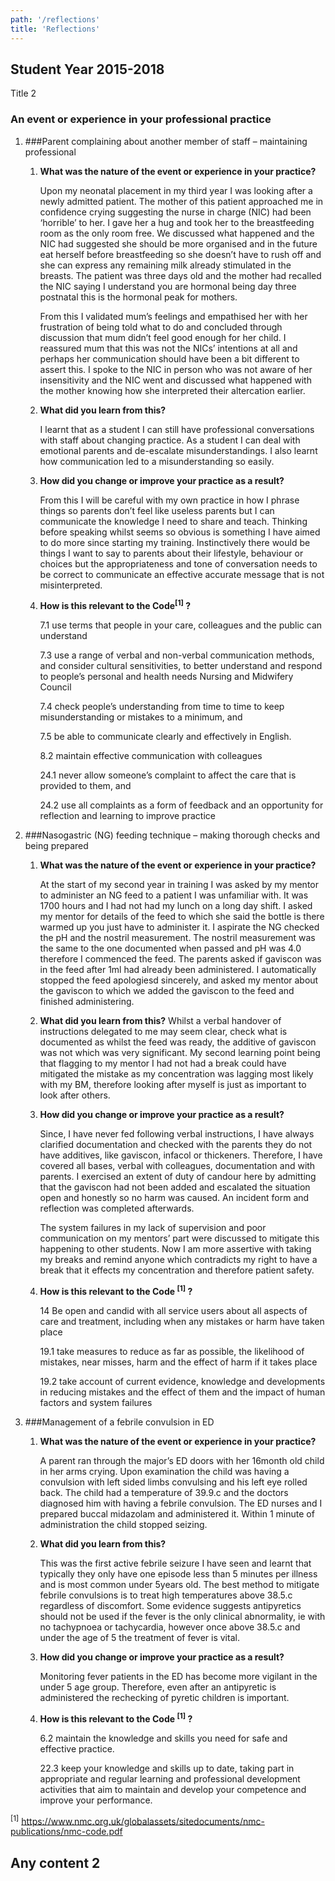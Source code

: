 ```yaml
---
path: '/reflections'
title: 'Reflections'
---
```






<div class="reflections">

  <react-tabs>
    <react-tab-list>
      <react-tab>
        <div class="reflection__heading">
          <h2>Student Year 2015-2018</h2>
        </div>
      </react-tab>
      <react-tab>Title 2</react-tab>
    </react-tab-list>
    <react-tab-panel>
<div class="reflection one" id="one">
<div class="reflection__content">

### An event or experience in your professional practice

1. ###Parent complaining about another member of staff – maintaining professional

    1. **What was the nature of the event or experience in your practice?**

       Upon my neonatal placement in my third year I was looking after a newly admitted patient. The mother of this patient approached me in confidence crying suggesting the nurse in charge (NIC) had been ‘horrible’ to her. I gave her a hug and took her to the breastfeeding room as the only room free. We discussed what happened and the NIC had suggested she should be more organised and in the future eat herself before breastfeeding so she doesn’t have to rush off and she can express any remaining milk already stimulated in the breasts. The patient was three days old and the mother had recalled the NIC saying I understand you are hormonal being day three postnatal this is the hormonal peak for mothers.

       From this I validated mum’s feelings and empathised her with her frustration of being told what to do and concluded through discussion that mum didn’t feel good enough for her child. I reassured mum that this was not the NICs’ intentions at all and perhaps her communication should have been a bit different to assert this. I spoke to the NIC in person who was not aware of her insensitivity and the NIC went and discussed what happened with the mother knowing how she interpreted their altercation earlier.

    2. **What did you learn from this?**

       I learnt that as a student I can still have professional conversations with staff about changing practice. As a student I can deal with emotional parents and de-escalate misunderstandings. I also learnt how communication led to a misunderstanding so easily.

    3. **How did you change or improve your practice as a result?**

       From this I will be careful with my own practice in how I phrase things so parents don’t feel like useless parents but I can communicate the knowledge I need to share and teach. Thinking before speaking whilst seems so obvious is something I have aimed to do more since starting my training. Instinctively there would be things I want to say to parents about their lifestyle, behaviour or choices but the appropriateness and tone of conversation needs to be correct to communicate an effective accurate message that is not misinterpreted.

    4. **How is this relevant to the Code<sup>[1]</sup> ?**

       7.1 use terms that people in your care, colleagues and the public can understand

       7.3 use a range of verbal and non-verbal communication methods, and consider cultural sensitivities, to better understand and respond to people’s personal and health needs Nursing and Midwifery Council

       7.4 check people’s understanding from time to time to keep misunderstanding or mistakes to a minimum, and

       7.5 be able to communicate clearly and effectively in English.

       8.2 maintain effective communication with colleagues

       24.1 never allow someone’s complaint to affect the care that is provided to them, and

       24.2 use all complaints as a form of feedback and an opportunity for reflection and learning to improve practice


2. ###Nasogastric (NG) feeding technique – making thorough checks and being prepared

    1. **What was the nature of the event or experience in your practice?**

       At the start of my second year in training I was asked by my mentor to administer an NG feed to a patient I was unfamiliar with. It was 1700 hours and I had not had my lunch on a long day shift. I asked my mentor for details of the feed to which she said the bottle is there warmed up you just have to administer it. I aspirate the NG checked the pH and the nostril measurement. The nostril measurement was the same to the one documented when passed and pH was 4.0 therefore I commenced the feed. The parents asked if gaviscon was in the feed after 1ml had already been administered. I automatically stopped the feed apologiesd sincerely, and asked my mentor about the gaviscon to which we added the gaviscon to the feed and finished administering.

    2. **What did you learn from this?**
       Whilst a verbal handover of instructions delegated to me may seem clear, check what is documented as whilst the feed was ready, the additive of gaviscon was not which was very significant.
       My second learning point being that flagging to my mentor I had not had a break could have mitigated the mistake as my concentration was lagging most likely with my BM, therefore looking after myself is just as important to look after others.

    3. **How did you change or improve your practice as a result?**

       Since, I have never fed following verbal instructions, I have always clarified documentation and checked with the parents they do not have additives, like gaviscon, infacol or thickeners. Therefore, I have covered all bases, verbal with colleagues, documentation and with parents. I exercised an extent of duty of candour here by admitting that the gaviscon had not been added and escalated the situation open and honestly so no harm was caused. An incident form and reflection was completed afterwards.

       The system failures in my lack of supervision and poor communication on my mentors’ part were discussed to mitigate this happening to other students. Now I am more assertive with taking my breaks and remind anyone which contradicts my right to have a break that it effects my concentration and therefore patient safety.

    4. **How is this relevant to the Code <sup>[1]</sup> ?**

       14 Be open and candid with all service users about all aspects of care and treatment, including when any mistakes or harm have taken place

       19.1 take measures to reduce as far as possible, the likelihood of mistakes, near misses, harm and the effect of harm if it takes place

       19.2 take account of current evidence, knowledge and developments in reducing mistakes and the effect of them and the impact of human factors and system failures


3. ###Management of a febrile convulsion in ED

    1. **What was the nature of the event or experience in your practice?**

       A parent ran through the major’s ED doors with her 16month old child in her arms crying. Upon examination the child was having a convulsion with left sided limbs convulsing and his left eye rolled back. The child had a temperature of 39.9.c and the doctors diagnosed him with having a febrile convulsion. The ED nurses and I prepared buccal midazolam and administered it. Within 1 minute of administration the child stopped seizing.

    2. **What did you learn from this?**

       This was the first active febrile seizure I have seen and learnt that typically they only have one episode less than 5 minutes per illness and is most common under 5years old.  The best method to mitigate febrile convulsions is to treat high temperatures above 38.5.c regardless of discomfort. Some evidence suggests antipyretics should not be used if the fever is the only clinical abnormality, ie with no tachypnoea or tachycardia, however once above 38.5.c and under the age of 5 the treatment of fever is vital.

    3. **How did you change or improve your practice as a result?**

       Monitoring fever patients in the ED has become more vigilant in the under 5 age group. Therefore, even after an antipyretic is administered the rechecking of pyretic children is important.

    4. **How is this relevant to the Code <sup>[1]</sup> ?**

       6.2 maintain the knowledge and skills you need for safe and effective practice.

       22.3 keep your knowledge and skills up to date, taking part in appropriate and regular learning and professional development activities that aim to maintain and develop your competence and improve your performance.


<sup>[1]</sup>  https://www.nmc.org.uk/globalassets/sitedocuments/nmc-publications/nmc-code.pdf

</div>
</div>
    </react-tab-panel>
    <react-tab-panel>
      <h2>Any content 2</h2>
    </react-tab-panel>
  </react-tabs>

  </div>